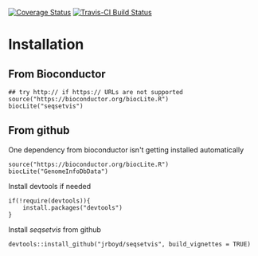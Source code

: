 [![Coverage Status](https://img.shields.io/codecov/c/github/jrboyd/seqsetvis/master.svg)](https://codecov.io/github/jrboyd/seqsetvis?branch=master)
[![Travis-CI Build Status](https://travis-ci.org/jrboyd/seqsetvis.svg?branch=master)](https://travis-ci.org/jrboyd/seqsetvis)

# Installation

## From Bioconductor

```{r bioc install, eval=FALSE}
## try http:// if https:// URLs are not supported
source("https://bioconductor.org/biocLite.R")
biocLite("seqsetvis")
```

## From github
One dependency from bioconductor isn't getting installed automatically
```{r bioC missed dependency, eval=FALSE}
source("https://bioconductor.org/biocLite.R")
biocLite("GenomeInfoDbData")
```

Install devtools if needed
```{r devtools check, eval=FALSE}
if(!require(devtools)){
    install.packages("devtools")    
}
```

Install *seqsetvis* from github
```{r install seqsetvis from github, eval=FALSE}
devtools::install_github("jrboyd/seqsetvis", build_vignettes = TRUE)
```

